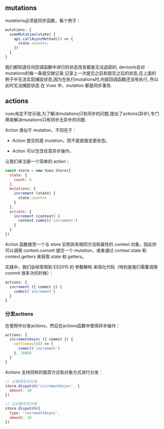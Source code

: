 ## mutations

mutations必须是同步函数，看个例子：

```js
mutations: {
  someMutation(state) {
    api.callAsyncMethod(() => {
      state.count++;
    })
  }
}
```

我们都知道任何回调函数中进行的状态改变都是无法追踪的,  devtools会对mutations的每一条提交做记录,记录上一次提交之前和提交之后的状态,在上面的例子中无法实现捕捉状态,因为在执行mutations时,内部回调函数还没有执行,
所以此时无法捕捉状态.在 Vuex 中，mutation 都是同步事务.

## actions

vuex肯定不甘示弱,为了解决mutations只有同步的问题,提出了actions(异步),专门用来解决mutations只有同步无异步的问题.

Action 类似于 mutation，不同在于：

- Action 提交的是 mutation，而不是直接变更状态。

- Action 可以包含任意异步操作。

让我们来注册一个简单的 action：

```js
const store = new Vuex.Store({
  state: {
    count: 0
  },
  mutations: {
    increment (state) {
      state.count++
    }
  },
  actions: {
    increment (context) {
      context.commit('increment')
    }
  }
})
```

Action 函数接受一个与 store 实例具有相同方法和属性的 context 对象，因此你可以调用 context.commit 提交一个 mutation，或者通过 context.state 和 context.getters 来获取 state 和 getters。

实践中，我们会经常用到 ES2015 的 参数解构 来简化代码（特别是我们需要调用 commit 很多次的时候）：

```js
actions: {
  increment ({ commit }) {
    commit('increment')
  }
}
```

### 分发actions

在使用中分发actions，然后在actions函数中使用异步操作：

```js
actions: {
  incrementAsync ({ commit }) {
    setTimeout(() => {
      commit('increment')
    }, 1000)
  }
}
```

Actions 支持同样的载荷方式和对象方式进行分发：

```js
// 以载荷形式分发
store.dispatch('incrementAsync', {
  amount: 10
})

// 以对象形式分发
store.dispatch({
  type: 'incrementAsync',
  amount: 10
})
```
